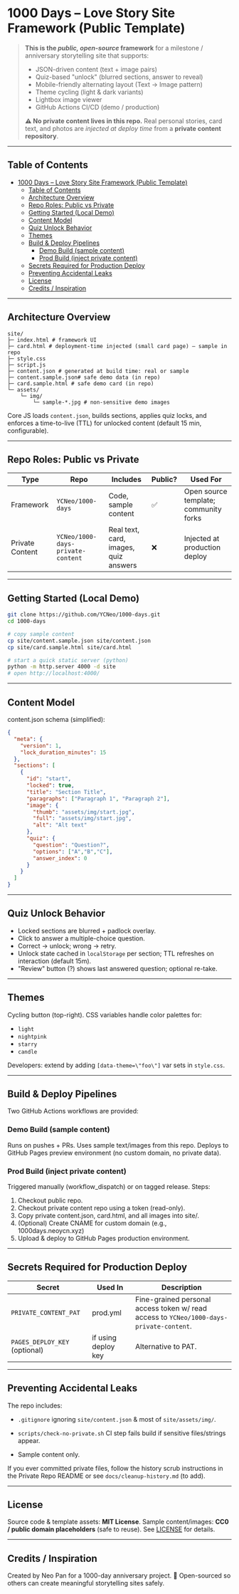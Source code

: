 # 1000 Days – Love Story Site Framework (Public Template)

> **This is the *public, open-source* framework** for a milestone / anniversary storytelling site that supports:
>
> - JSON-driven content (text + image pairs)
> - Quiz-based \"unlock\" (blurred sections, answer to reveal)
> - Mobile-friendly alternating layout (Text → Image pattern)
> - Theme cycling (light & dark variants)
> - Lightbox image viewer
> - GitHub Actions CI/CD (demo / production)
>
> **⚠️ No private content lives in this repo.** Real personal stories, card text, and photos are *injected at deploy time* from a **private content repository**.

---

## Table of Contents
- [1000 Days – Love Story Site Framework (Public Template)](#1000-days--love-story-site-framework-public-template)
  - [Table of Contents](#table-of-contents)
  - [Architecture Overview](#architecture-overview)
  - [Repo Roles: Public vs Private](#repo-roles-public-vs-private)
  - [Getting Started (Local Demo)](#getting-started-local-demo)
  - [Content Model](#content-model)
  - [Quiz Unlock Behavior](#quiz-unlock-behavior)
  - [Themes](#themes)
  - [Build \& Deploy Pipelines](#build--deploy-pipelines)
    - [Demo Build (sample content)](#demo-build-sample-content)
    - [Prod Build (inject private content)](#prod-build-inject-private-content)
  - [Secrets Required for Production Deploy](#secrets-required-for-production-deploy)
  - [Preventing Accidental Leaks](#preventing-accidental-leaks)
  - [License](#license)
  - [Credits / Inspiration](#credits--inspiration)

---

## Architecture Overview

```
site/
├─ index.html # framework UI
├─ card.html # deployment-time injected (small card page) – sample in repo
├─ style.css
├─ script.js
├─ content.json # generated at build time: real or sample
├─ content.sample.json# safe demo data (in repo)
├─ card.sample.html # safe demo card (in repo)
└─ assets/
    └─ img/
        └─ sample-*.jpg # non-sensitive demo images
```

Core JS loads `content.json`, builds sections, applies quiz locks, and enforces a time-to-live (TTL) for unlocked content (default 15 min, configurable).

---

## Repo Roles: Public vs Private

| Type            | Repo                              | Includes                              | Public? | Used For                              |
| --------------- | --------------------------------- | ------------------------------------- | ------- | ------------------------------------- |
| Framework       | `YCNeo/1000-days`                 | Code, sample content                  | ✅       | Open source template; community forks |
| Private Content | `YCNeo/1000-days-private-content` | Real text, card, images, quiz answers | ❌       | Injected at production deploy         |

---

## Getting Started (Local Demo)

```bash
git clone https://github.com/YCNeo/1000-days.git
cd 1000-days

# copy sample content
cp site/content.sample.json site/content.json
cp site/card.sample.html site/card.html

# start a quick static server (python)
python -m http.server 4000 -d site
# open http://localhost:4000/
```

---

## Content Model
content.json schema (simplified):

```json
{
  "meta": {
    "version": 1,
    "lock_duration_minutes": 15
  },
  "sections": [
    {
      "id": "start",
      "locked": true,
      "title": "Section Title",
      "paragraphs": ["Paragraph 1", "Paragraph 2"],
      "image": {
        "thumb": "assets/img/start.jpg",
        "full": "assets/img/start.jpg",
        "alt": "Alt text"
      },
      "quiz": {
        "question": "Question?",
        "options": ["A","B","C"],
        "answer_index": 0
      }
    }
  ]
}
```

---

## Quiz Unlock Behavior
- Locked sections are blurred + padlock overlay.
- Click to answer a multiple-choice question.
- Correct → unlock; wrong → retry.
- Unlock state cached in `localStorage` per section; TTL refreshes on interaction (default 15m).
- "Review" button (?) shows last answered question; optional re-take.

---

## Themes
Cycling button (top-right). CSS variables handle color palettes for:

- `light`
- `nightpink`
- `starry`
- `candle`

Developers: extend by adding `[data-theme=\"foo\"]` var sets in `style.css`.

---

## Build & Deploy Pipelines
Two GitHub Actions workflows are provided:

### Demo Build (sample content)
Runs on pushes + PRs. Uses sample text/images from this repo. Deploys to GitHub Pages preview environment (no custom domain, no private data).

### Prod Build (inject private content)
Triggered manually (workflow_dispatch) or on tagged release. Steps:

1. Checkout public repo.
2. Checkout private content repo using a token (read-only).
3. Copy private content.json, card.html, and all images into site/.
4. (Optional) Create CNAME for custom domain (e.g., 1000days.neoycn.xyz)
5. Upload & deploy to GitHub Pages production environment.

---

## Secrets Required for Production Deploy

| Secret                        | Used In             | Description                                                                             |
| ----------------------------- | ------------------- | --------------------------------------------------------------------------------------- |
| `PRIVATE_CONTENT_PAT`         | prod.yml            | Fine-grained personal access token w/ read access to `YCNeo/1000-days-private-content`. |
| `PAGES_DEPLOY_KEY` (optional) | if using deploy key | Alternative to PAT.                                                                     |

---

## Preventing Accidental Leaks
The repo includes:

- `.gitignore` ignoring `site/content.json` & most of `site/assets/img/`.

- `scripts/check-no-private.sh` CI step fails build if sensitive files/strings appear.

- Sample content only.

If you ever committed private files, follow the history scrub instructions in the Private Repo README or see `docs/cleanup-history.md` (to add).

---

## License
Source code & template assets: **MIT License**.
Sample content/images: **CC0 / public domain placeholders** (safe to reuse).
See [LICENSE](./LICENSE) for details.

---

## Credits / Inspiration
Created by Neo Pan for a 1000-day anniversary project. 💖
Open-sourced so others can create meaningful storytelling sites safely.